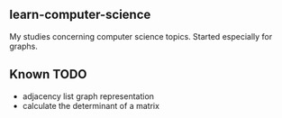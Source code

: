 ## learn-computer-science

My studies concerning computer science topics. Started especially for graphs.

## Known TODO

* adjacency list graph representation
* calculate the determinant of a matrix
